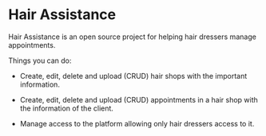 # Hair Assistance

Hair Assistance is an open source project for helping hair dressers manage appointments.

Things you can do:

* Create, edit, delete and upload (CRUD) hair shops with the important information.

* Create, edit, delete and upload (CRUD) appointments in a hair shop with the information of the client.

* Manage access to the platform allowing only hair dressers access to it.

